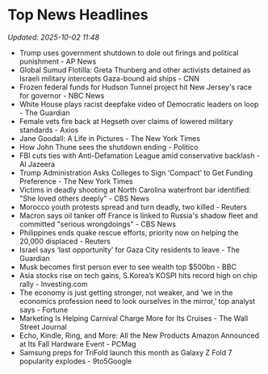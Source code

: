 # Top News Headlines

_Updated: 2025-10-02 11:48_

- Trump uses government shutdown to dole out firings and political punishment - AP News
- Global Sumud Flotilla: Greta Thunberg and other activists detained as Israeli military intercepts Gaza-bound aid ships - CNN
- Frozen federal funds for Hudson Tunnel project hit New Jersey's race for governor - NBC News
- White House plays racist deepfake video of Democratic leaders on loop - The Guardian
- Female vets fire back at Hegseth over claims of lowered military standards - Axios
- Jane Goodall: A Life in Pictures - The New York Times
- How John Thune sees the shutdown ending - Politico
- FBI cuts ties with Anti-Defamation League amid conservative backlash - Al Jazeera
- Trump Administration Asks Colleges to Sign ‘Compact’ to Get Funding Preference - The New York Times
- Victims in deadly shooting at North Carolina waterfront bar identified: "She loved others deeply" - CBS News
- Morocco youth protests spread and turn deadly, two killed - Reuters
- Macron says oil tanker off France is linked to Russia's shadow fleet and committed "serious wrongdoings" - CBS News
- Philippines ends quake rescue efforts, priority now on helping the 20,000 displaced - Reuters
- Israel says ‘last opportunity’ for Gaza City residents to leave - The Guardian
- Musk becomes first person ever to see wealth top $500bn - BBC
- Asia stocks rise on tech gains, S.Korea’s KOSPI hits record high on chip rally - Investing.com
- The economy is just getting stronger, not weaker, and ‘we in the economics profession need to look ourselves in the mirror,’ top analyst says - Fortune
- Marketing Is Helping Carnival Charge More for Its Cruises - The Wall Street Journal
- Echo, Kindle, Ring, and More: All the New Products Amazon Announced at Its Fall Hardware Event - PCMag
- Samsung preps for TriFold launch this month as Galaxy Z Fold 7 popularity explodes - 9to5Google